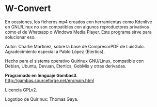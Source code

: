 # W-Convert

En ocasiones, los ficheros mp4 creados con herramientas como Kdenlive en GNU/Linux no son compatibles con algunos reproductores privativos como el de Whatsapp o Windows Media Player. Este programa sirve para solucionar eso.

Autor: Charlie Martínez, sobre la base de CompresorPDF de LuisGulo.
Agradecimiento especial a Pablo López (Etertics). 

Hecho para el sistema operativo Quirinux GNU/Linux, compatible con Debian, Ubuntu, Devuan, Etertics, GobMis y otras derivadas.

**Programado en lenguaje Gambas3.**
http://gambas.sourceforge.net/en/main.html

Licencia GPLv2.

Logotipo de Quirinux: Thomas Gaya. 


